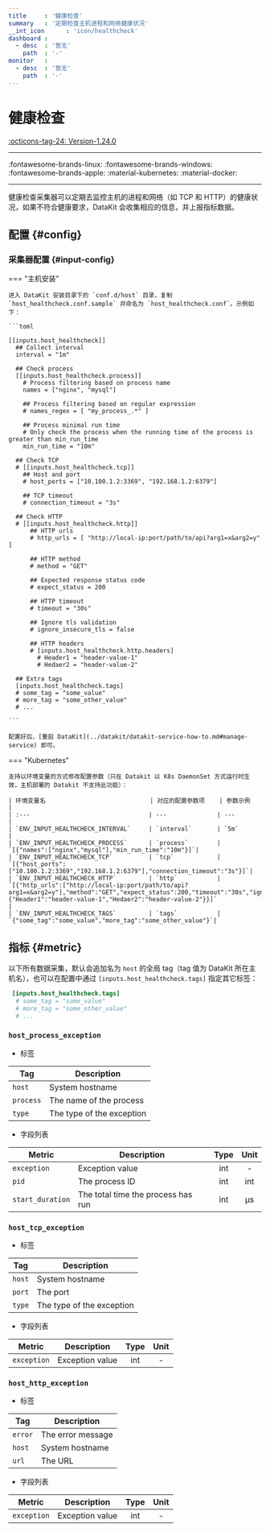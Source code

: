 ```yaml
---
title     : '健康检查'
summary   : '定期检查主机进程和网络健康状况'
__int_icon      : 'icon/healthcheck'
dashboard :
  - desc  : '暂无'
    path  : '-'
monitor   :
  - desc  : '暂无'
    path  : '-'
---
```


<!-- markdownlint-disable MD025 -->
# 健康检查
<!-- markdownlint-enable -->

[:octicons-tag-24: Version-1.24.0](../datakit/changelog.md#cl-1.24.0)

---

:fontawesome-brands-linux: :fontawesome-brands-windows: :fontawesome-brands-apple: :material-kubernetes: :material-docker:

---

健康检查采集器可以定期去监控主机的进程和网络（如 TCP 和 HTTP）的健康状况，如果不符合健康要求，DataKit 会收集相应的信息，并上报指标数据。

## 配置 {#config}

### 采集器配置 {#input-config}

<!-- markdownlint-disable MD046 -->

=== "主机安装"

    进入 DataKit 安装目录下的 `conf.d/host` 目录，复制 `host_healthcheck.conf.sample` 并命名为 `host_healthcheck.conf`。示例如下：

    ```toml
        
    [[inputs.host_healthcheck]]
      ## Collect interval
      interval = "1m" 
    
      ## Check process
      [[inputs.host_healthcheck.process]]
        # Process filtering based on process name
        names = ["nginx", "mysql"]
    
        ## Process filtering based on regular expression 
        # names_regex = [ "my_process_.*" ]
    
        ## Process minimal run time
        # Only check the process when the running time of the process is greater than min_run_time
        min_run_time = "10m"
    
      ## Check TCP
      # [[inputs.host_healthcheck.tcp]]
        ## Host and port
        # host_ports = ["10.100.1.2:3369", "192.168.1.2:6379"]
    
        ## TCP timeout
        # connection_timeout = "3s"
    
      ## Check HTTP
      # [[inputs.host_healthcheck.http]]
          ## HTTP urls
          # http_urls = [ "http://local-ip:port/path/to/api?arg1=x&arg2=y" ]
    
          ## HTTP method
          # method = "GET"
    
          ## Expected response status code
          # expect_status = 200 
          
          ## HTTP timeout
          # timeout = "30s"
          
          ## Ignore tls validation 
          # ignore_insecure_tls = false
    
          ## HTTP headers
          # [inputs.host_healthcheck.http.headers]
            # Header1 = "header-value-1"
            # Hedaer2 = "header-value-2"
      
      ## Extra tags
      [inputs.host_healthcheck.tags]
      # some_tag = "some_value"
      # more_tag = "some_other_value"
      # ...
    
    ```

    配置好后，[重启 DataKit](../datakit/datakit-service-how-to.md#manage-service) 即可。

=== "Kubernetes"

    支持以环境变量的方式修改配置参数（只在 Datakit 以 K8s DaemonSet 方式运行时生效，主机部署的 Datakit 不支持此功能）：

    | 环境变量名                             | 对应的配置参数项    | 参数示例                                                     |
    | :---                                 | ---              | ---                                                          |
    | `ENV_INPUT_HEALTHCHECK_INTERVAL`     | `interval`       | `5m`                                               |
    | `ENV_INPUT_HEALTHCHECK_PROCESS`      | `process`        | `[{"names":["nginx","mysql"],"min_run_time":"10m"}]`|
    | `ENV_INPUT_HEALTHCHECK_TCP`          | `tcp`            | `[{"host_ports":["10.100.1.2:3369","192.168.1.2:6379"],"connection_timeout":"3s"}]`|
    | `ENV_INPUT_HEALTHCHECK_HTTP`         | `http`           | `[{"http_urls":["http://local-ip:port/path/to/api?arg1=x&arg2=y"],"method":"GET","expect_status":200,"timeout":"30s","ignore_insecure_tls":false,"headers":{"Header1":"header-value-1","Hedaer2":"header-value-2"}}]`                                               |
    | `ENV_INPUT_HEALTHCHECK_TAGS`         | `tags`           | `{"some_tag":"some_value","more_tag":"some_other_value"}`|

<!-- markdownlint-enable -->

## 指标 {#metric}

以下所有数据采集，默认会追加名为 `host` 的全局 tag（tag 值为 DataKit 所在主机名），也可以在配置中通过 `[inputs.host_healthcheck.tags]` 指定其它标签：

```toml
 [inputs.host_healthcheck.tags]
  # some_tag = "some_value"
  # more_tag = "some_other_value"
  # ...
```





### `host_process_exception`



- 标签


| Tag | Description |
|  ----  | --------|
|`host`|System hostname|
|`process`|The name of the process|
|`type`|The type of the exception|

- 字段列表


| Metric | Description | Type | Unit |
| ---- |---- | :---:    | :----: |
|`exception`|Exception value|int|-|
|`pid`|The process ID|int|int|
|`start_duration`|The total time the process has run|int|μs|






### `host_tcp_exception`



- 标签


| Tag | Description |
|  ----  | --------|
|`host`|System hostname|
|`port`|The port|
|`type`|The type of the exception|

- 字段列表


| Metric | Description | Type | Unit |
| ---- |---- | :---:    | :----: |
|`exception`|Exception value|int|-|






### `host_http_exception`



- 标签


| Tag | Description |
|  ----  | --------|
|`error`|The error message|
|`host`|System hostname|
|`url`|The URL|

- 字段列表


| Metric | Description | Type | Unit |
| ---- |---- | :---:    | :----: |
|`exception`|Exception value|int|-|


